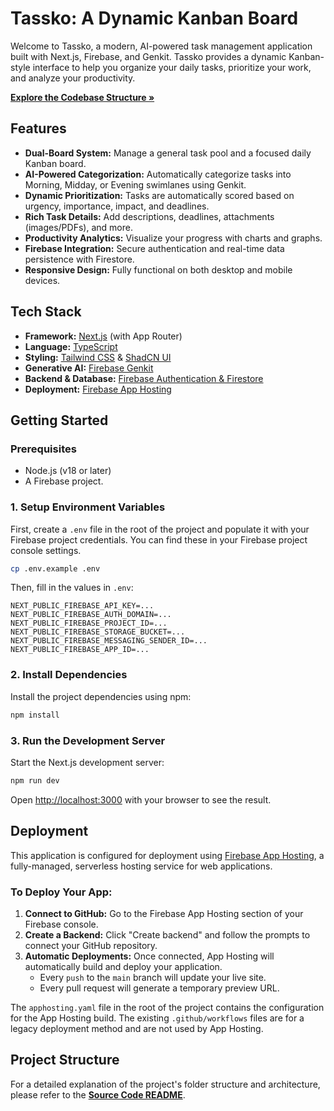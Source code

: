 # Tassko: A Dynamic Kanban Board

Welcome to Tassko, a modern, AI-powered task management application built with Next.js, Firebase, and Genkit. Tassko provides a dynamic Kanban-style interface to help you organize your daily tasks, prioritize your work, and analyze your productivity.

[**Explore the Codebase Structure &raquo;**](./src/README.md)

## Features

-   **Dual-Board System:** Manage a general task pool and a focused daily Kanban board.
-   **AI-Powered Categorization:** Automatically categorize tasks into Morning, Midday, or Evening swimlanes using Genkit.
-   **Dynamic Prioritization:** Tasks are automatically scored based on urgency, importance, impact, and deadlines.
-   **Rich Task Details:** Add descriptions, deadlines, attachments (images/PDFs), and more.
-   **Productivity Analytics:** Visualize your progress with charts and graphs.
-   **Firebase Integration:** Secure authentication and real-time data persistence with Firestore.
-   **Responsive Design:** Fully functional on both desktop and mobile devices.

## Tech Stack

-   **Framework:** [Next.js](https://nextjs.org/) (with App Router)
-   **Language:** [TypeScript](https://www.typescriptlang.org/)
-   **Styling:** [Tailwind CSS](https://tailwindcss.com/) & [ShadCN UI](https://ui.shadcn.com/)
-   **Generative AI:** [Firebase Genkit](https://firebase.google.com/docs/genkit)
-   **Backend & Database:** [Firebase Authentication & Firestore](https://firebase.google.com/)
-   **Deployment:** [Firebase App Hosting](https://firebase.google.com/docs/app-hosting)

## Getting Started

### Prerequisites

-   Node.js (v18 or later)
-   A Firebase project.

### 1. Setup Environment Variables

First, create a `.env` file in the root of the project and populate it with your Firebase project credentials. You can find these in your Firebase project console settings.

```bash
cp .env.example .env
```

Then, fill in the values in `.env`:

```
NEXT_PUBLIC_FIREBASE_API_KEY=...
NEXT_PUBLIC_FIREBASE_AUTH_DOMAIN=...
NEXT_PUBLIC_FIREBASE_PROJECT_ID=...
NEXT_PUBLIC_FIREBASE_STORAGE_BUCKET=...
NEXT_PUBLIC_FIREBASE_MESSAGING_SENDER_ID=...
NEXT_PUBLIC_FIREBASE_APP_ID=...
```

### 2. Install Dependencies

Install the project dependencies using npm:

```bash
npm install
```

### 3. Run the Development Server

Start the Next.js development server:

```bash
npm run dev
```

Open [http://localhost:3000](http://localhost:3000) with your browser to see the result.

## Deployment

This application is configured for deployment using [Firebase App Hosting](https://firebase.google.com/docs/app-hosting), a fully-managed, serverless hosting service for web applications.

### To Deploy Your App:

1.  **Connect to GitHub:** Go to the Firebase App Hosting section of your Firebase console.
2.  **Create a Backend:** Click "Create backend" and follow the prompts to connect your GitHub repository.
3.  **Automatic Deployments:** Once connected, App Hosting will automatically build and deploy your application.
    -   Every `push` to the `main` branch will update your live site.
    -   Every pull request will generate a temporary preview URL.

The `apphosting.yaml` file in the root of the project contains the configuration for the App Hosting build. The existing `.github/workflows` files are for a legacy deployment method and are not used by App Hosting.

## Project Structure

For a detailed explanation of the project's folder structure and architecture, please refer to the [**Source Code README**](./src/README.md).
